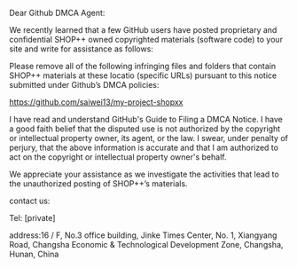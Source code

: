Dear Github DMCA Agent:  

We recently learned that a few GitHub users have posted proprietary and confidential SHOP++ owned copyrighted materials (software code) to your site and write for assistance as follows:  

Please remove all of the following infringing files and folders that contain SHOP++ materials at these locatio (specific URLs) pursuant to this notice submitted under Github’s DMCA policies:  

https://github.com/saiwei13/my-project-shopxx  

I have read and understand GitHub's Guide to Filing a DMCA Notice. I have a good faith belief that the disputed use is not authorized by the copyright or intellectual property owner, its agent, or the law. I swear, under penalty of perjury, that the above information is accurate and that I am authorized to act on the copyright or intellectual property owner's behalf.  

We appreciate your assistance as we investigate the activities that lead to the unauthorized posting of SHOP++’s materials.  

contact us:  

Tel: [private]  

address:16 / F, No.3 office building, Jinke Times Center, No. 1, Xiangyang Road, Changsha Economic & Technological Development Zone, Changsha, Hunan, China
